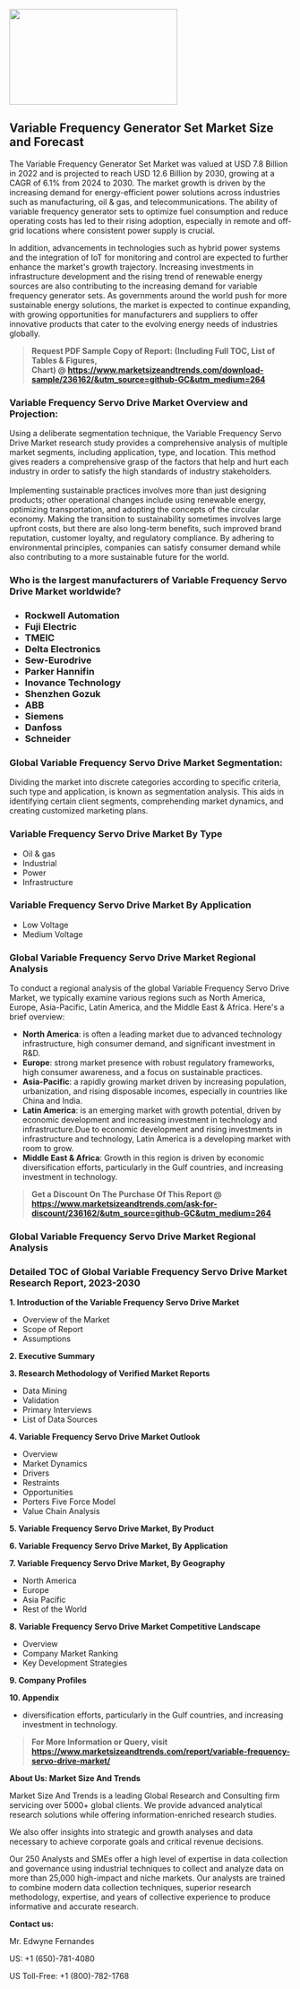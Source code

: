 <p><img class="alignnone size-medium wp-image-20088" src="https://ffe5etoiles.com/wp-content/uploads/2024/12/MST1-300x171.png" alt="" width="300" height="171" /></p><h2>Variable Frequency Generator Set Market Size and Forecast</h2><p>The Variable Frequency Generator Set Market was valued at USD 7.8 Billion in 2022 and is projected to reach USD 12.6 Billion by 2030, growing at a CAGR of 6.1% from 2024 to 2030. The market growth is driven by the increasing demand for energy-efficient power solutions across industries such as manufacturing, oil & gas, and telecommunications. The ability of variable frequency generator sets to optimize fuel consumption and reduce operating costs has led to their rising adoption, especially in remote and off-grid locations where consistent power supply is crucial.</p><p>In addition, advancements in technologies such as hybrid power systems and the integration of IoT for monitoring and control are expected to further enhance the market's growth trajectory. Increasing investments in infrastructure development and the rising trend of renewable energy sources are also contributing to the increasing demand for variable frequency generator sets. As governments around the world push for more sustainable energy solutions, the market is expected to continue expanding, with growing opportunities for manufacturers and suppliers to offer innovative products that cater to the evolving energy needs of industries globally.</p></p><blockquote id="" class=""><strong>Request PDF Sample Copy of Report: (Including Full TOC, List of Tables &amp; Figures, Chart)&nbsp;@&nbsp;<strong><a href="https://www.marketsizeandtrends.com/download-sample/236162/&utm_source=github-GC&utm_medium=264" target="_blank">https://www.marketsizeandtrends.com/download-sample/236162/&utm_source=github-GC&utm_medium=264</a></strong></strong></blockquote><h3 id="" class="">Variable Frequency Servo Drive Market&nbsp;Overview and Projection:</h3><p id="" class="">Using a deliberate segmentation technique, the Variable Frequency Servo Drive Market research study provides a comprehensive analysis of multiple market segments, including application, type, and location. This method gives readers a comprehensive grasp of the factors that help and hurt each industry in order to satisfy the high standards of industry stakeholders. <br /> <br />Implementing sustainable practices involves more than just designing products; other operational changes include using renewable energy, optimizing transportation, and adopting the concepts of the circular economy. Making the transition to sustainability sometimes involves large upfront costs, but there are also long-term benefits, such improved brand reputation, customer loyalty, and regulatory compliance. By adhering to environmental principles, companies can satisfy consumer demand while also contributing to a more sustainable future for the world.</p><h3 id="" class="">Who is the largest manufacturers of&nbsp;Variable Frequency Servo Drive Market worldwide?</h3><h3 class=""><p><ul><li>Rockwell Automation </li><li> Fuji Electric </li><li> TMEIC </li><li> Delta Electronics </li><li> Sew-Eurodrive </li><li> Parker Hannifin </li><li> Inovance Technology </li><li> Shenzhen Gozuk </li><li> ABB </li><li> Siemens </li><li> Danfoss </li><li> Schneider</li></ul></p></h3><h3 id="" class="">Global&nbsp;Variable Frequency Servo Drive Market Segmentation:</h3><p id="" class="">Dividing the market into discrete categories according to specific criteria, such type and application, is known as segmentation analysis. This aids in identifying certain client segments, comprehending market dynamics, and creating customized marketing plans.</p><h3 id="" class="">Variable Frequency Servo Drive Market&nbsp;By Type</h3><p><p><ul><li>Oil & gas</li><li> Industrial</li><li> Power</li><li> Infrastructure</p></li></ul></p></p><h3 id="" class="">Variable Frequency Servo Drive Market&nbsp;By Application</h3><p class=""><p><ul><li>Low Voltage</li><li> Medium Voltage</li></ul></p></p><h3 id="" class="">Global Variable Frequency Servo Drive Market Regional Analysis</h3><p id="" class="">To conduct a regional analysis of the global Variable Frequency Servo Drive Market, we typically examine various regions such as North America, Europe, Asia-Pacific, Latin America, and the Middle East &amp; Africa. Here's a brief overview:</p><ul><li><strong>North America</strong>: is often a leading market due to advanced technology infrastructure, high consumer demand, and significant investment in R&amp;D.</li><li><strong>Europe</strong>: strong market presence with robust regulatory frameworks, high consumer awareness, and a focus on sustainable practices.</li><li><strong>Asia-Pacific</strong>: a rapidly growing market driven by increasing population, urbanization, and rising disposable incomes, especially in countries like China and India.</li><li><strong>Latin America</strong>: is an emerging market with growth potential, driven by economic development and increasing investment in technology and infrastructure.Due to economic development and rising investments in infrastructure and technology, Latin America is a developing market with room to grow.</li><li><strong>Middle East &amp; Africa</strong>: Growth in this region is driven by economic diversification efforts, particularly in the Gulf countries, and increasing investment in technology.</li></ul><blockquote id="" class=""><strong>Get a Discount On The Purchase Of This Report @ <strong><a href="https://www.marketsizeandtrends.com/ask-for-discount/236162/&utm_source=github-GC&utm_medium=264" target="_blank">https://www.marketsizeandtrends.com/ask-for-discount/236162/&utm_source=github-GC&utm_medium=264</a></strong></strong></blockquote><h3 id="" class="">Global Variable Frequency Servo Drive Market Regional Analysis</h3><h3 id="" class="">Detailed TOC of Global Variable Frequency Servo Drive Market Research Report, 2023-2030</h3><p id="" class=""><strong>1. Introduction of the Variable Frequency Servo Drive Market</strong></p><ul><li>Overview of the Market</li><li>Scope of Report</li><li>Assumptions</li></ul><p id="" class=""><strong>2. Executive Summary</strong></p><p id="" class=""><strong>3. Research Methodology of Verified Market Reports</strong></p><ul><li>Data Mining</li><li>Validation</li><li>Primary Interviews</li><li>List of Data Sources</li></ul><p id="" class=""><strong>4. Variable Frequency Servo Drive Market Outlook</strong></p><ul><li>Overview</li><li>Market Dynamics</li><li>Drivers</li><li>Restraints</li><li>Opportunities</li><li>Porters Five Force Model</li><li>Value Chain Analysis</li></ul><p id="" class=""><strong>5. Variable Frequency Servo Drive Market, By Product</strong></p><p id="" class=""><strong>6. Variable Frequency Servo Drive Market, By Application</strong></p><p id="" class=""><strong>7. Variable Frequency Servo Drive Market, By Geography</strong></p><ul><li>North America</li><li>Europe</li><li>Asia Pacific</li><li>Rest of the World</li></ul><p id="" class=""><strong>8. Variable Frequency Servo Drive Market Competitive Landscape</strong></p><ul><li>Overview</li><li>Company Market Ranking</li><li>Key Development Strategies</li></ul><p id="" class=""><strong>9. Company Profiles</strong></p><p id="" class=""><strong>10. Appendix</strong></p><ul><li>diversification efforts, particularly in the Gulf countries, and increasing investment in technology.</li></ul><blockquote id="" class=""><strong>For More Information or Query, visit <strong><strong><a href="https://www.marketsizeandtrends.com/report/variable-frequency-servo-drive-market/" target="_blank">https://www.marketsizeandtrends.com/report/variable-frequency-servo-drive-market/</a></strong></strong></strong></blockquote><p id="" class=""><strong>About Us: Market Size And Trends</strong></p><p id="" class="">Market Size And Trends is a leading Global Research and Consulting firm servicing over 5000+ global clients. We provide advanced analytical research solutions while offering information-enriched research studies.</p><p id="" class="">We also offer insights into strategic and growth analyses and data necessary to achieve corporate goals and critical revenue decisions.</p><p id="" class="">Our 250 Analysts and SMEs offer a high level of expertise in data collection and governance using industrial techniques to collect and analyze data on more than 25,000 high-impact and niche markets. Our analysts are trained to combine modern data collection techniques, superior research methodology, expertise, and years of collective experience to produce informative and accurate research.</p><p id="" class=""><strong>Contact us:</strong></p><p id="" class="">Mr. Edwyne Fernandes</p><p id="" class="">US: +1 (650)-781-4080</p><p id="" class="">US Toll-Free: +1 (800)-782-1768</p>
